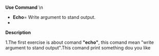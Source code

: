 **Use Command**
\n
*  **Echo**= Write argument to stand output.
*   

**Description**

1.The first exercise is about comand **"echo"**, this comand mean "write argument to stand output".This comand print something dou you like